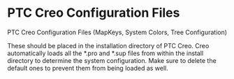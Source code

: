 PTC Creo Configuration Files
======================

PTC Creo Configuration Files (MapKeys, System Colors, Tree Configuration)

These should be placed in the installation directory of PTC Creo. Creo automatically loads all the *.pro and *.sup files from within the install directory to determine the system configuration. Make sure to delete the default ones to prevent them from being loaded as well.
